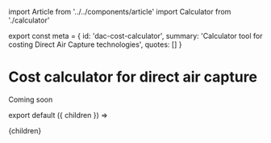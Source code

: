 import Article from '../../components/article'
import Calculator from './calculator'

export const meta = {
  id: 'dac-cost-calculator',
  summary: 'Calculator tool for costing Direct Air Capture technologies',
  quotes: []
}

# Cost calculator for direct air capture

Coming soon

<Calculator></Calculator>

export default ({ children }) => <Article meta={meta}>{children}</Article>